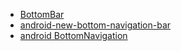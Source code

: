 - [BottomBar](https://github.com/roughike/BottomBar)
- [android-new-bottom-navigation-bar](http://stackoverflow.com/questions/36032177/android-new-bottom-navigation-bar/36033640)
- [android BottomNavigation](https://github.com/jaisonfdo/BottomNavigation)
